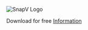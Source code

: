 ![SnapV Logo](https://snapv.github.io/SnapV/SnapV.jpg)

Download for free
[Information](https://forum.snap.berkeley.edu/t/snapv)
